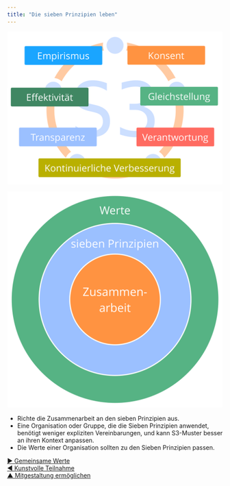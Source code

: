 ```yaml
---
title: "Die sieben Prinzipien leben"
---
```



![inline,fit](img/framework/s3-principles-plain.png)


![right,fit](img/collaboration-values/values-7principles.png)


- Richte die Zusammenarbeit an den sieben Prinzipien aus.
- Eine Organisation oder Gruppe, die die Sieben Prinzipien anwendet, benötigt weniger expliziten Vereinbarungen, und kann S3-Muster besser an ihren Kontext anpassen.
- Die Werte einer Organisation sollten zu den Sieben Prinzipien passen.

[&#9654; Gemeinsame Werte](agree-on-values.html)<br/>[&#9664; Kunstvolle Teilnahme](artful-participation.html)<br/>[&#9650; Mitgestaltung ermöglichen](enablers-of-co-creation.html)

